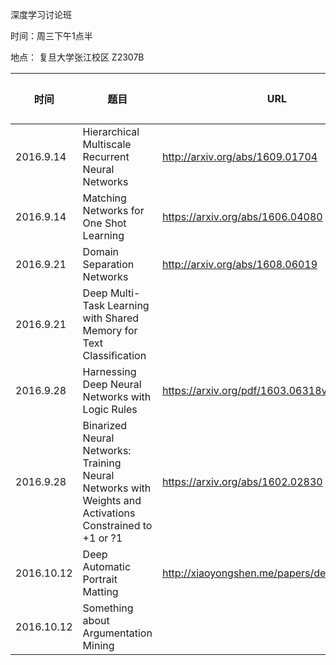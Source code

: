 深度学习讨论班

时间：周三下午1点半

地点： 复旦大学张江校区 Z2307B


| 时间         | 题目                                       | URL                                      | 报告人  |
| ---------- | ---------------------------------------- | ---------------------------------------- | ---- |
| 2016.9.14  | Hierarchical Multiscale Recurrent Neural Networks | http://arxiv.org/abs/1609.01704          | 郭琦鹏  |
| 2016.9.14  | Matching Networks for One Shot Learning  | https://arxiv.org/abs/1606.04080         | 徐嘉诚  |
| 2016.9.21  | Domain Separation Networks               | http://arxiv.org/abs/1608.06019          | 傅健   |
| 2016.9.21  | Deep Multi-Task Learning with Shared Memory for Text Classification |                                          | 刘鹏飞  |
| 2016.9.28  | Harnessing Deep Neural Networks with Logic Rules | https://arxiv.org/pdf/1603.06318v3.pdf   | 陈济凡  |
| 2016.9.28  | Binarized Neural Networks: Training Neural Networks with Weights and Activations Constrained to +1 or ?1 | https://arxiv.org/abs/1602.02830         | 王展雄  |
| 2016.10.12 | Deep Automatic Portrait Matting          | http://xiaoyongshen.me/papers/deepmatting.pdf | 杨同   |
| 2016.10.12 | Something about Argumentation Mining     |                                          | 魏忠钰  |